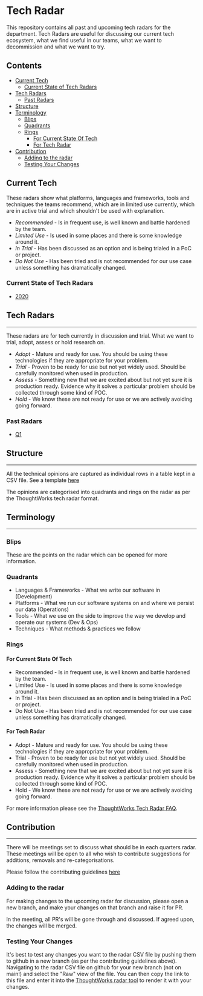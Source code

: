 # Tech Radar

This repository contains all past and upcoming tech radars for the department. Tech Radars are useful for discussing our current tech ecosystem, what we find useful in our teams, what we want to decommission and what we want to try.

## Contents

  - [Current Tech](#current-tech)
    - [Current State of Tech Radars](#current-state-of-tech-radars)
  - [Tech Radars](#tech-radars)
    - [Past Radars](#past-radars)
  - [Structure](#structure)
  - [Terminology](#terminology)
    - [Blips](#blips)
    - [Quadrants](#quadrants)
    - [Rings](#rings)
      - [For Current State Of Tech](#for-current-state-of-tech)
      - [For Tech Radar](#for-tech-radar)
  - [Contribution](#contribution)
    - [Adding to the radar](#adding-to-the-radar)
    - [Testing Your Changes](#testing-your-changes)

## Current Tech

These radars show what platforms, languages and frameworks, tools and techniques the teams recommend, which are in limited use currently, which are in active trial and which shouldn't be used with explanation.

* *Recommended* - Is in frequent use, is well known and battle hardened by the team.
* *Limited Use* - Is used in some places and there is some knowledge around it.
* *In Trial* - Has been discussed as an option and is being trialed in a PoC or project.
* *Do Not Use* - Has been tried and is not recommended for our use case unless something has dramatically changed.

### Current State of Tech Radars

- [2020](https://radar.thoughtworks.com/?sheetId=https%3A%2F%2Fraw.githubusercontent.com%2Fwordshaker%2Ftechradar%2Fwordshaker%2Fseperate-current-tech%2FCurrentStateOfTech%2F2020.csv)

## Tech Radars
---

These radars are for tech currently in discussion and trial. What we want to trial, adopt, assess or hold research on.

* *Adopt* - Mature and ready for use. You should be using these technologies if they are appropriate for your problem.
* *Trial* - Proven to be ready for use but not yet widely used. Should be carefully monitored when used in production.
* *Assess* - Something new that we are excited about but not yet sure it is production ready. Evidence why it solves a particular problem should be collected through some kind of POC.
* *Hold* - We know these are not ready for use or we are actively avoiding going forward.

### Past Radars

- [Q1](https://radar.thoughtworks.com/?sheetId=https%3A%2F%2Fraw.githubusercontent.com%2Fwordshaker%2Ftechradar%2Fmain%2F2020%2FLAA%25202020%2520-%2520Q1.csv)

## Structure
---

All the technical opinions are captured as individual rows in a table kept in a CSV file. See a template [here](template.csv)

The opinions are categorised into quadrants and rings on the radar as per the ThoughtWorks tech radar format.  


## Terminology
---

### Blips
These are the points on the radar which can be opened for more information.

### Quadrants
* Languages & Frameworks - What we write our software in (Development)
* Platforms - What we run our software systems on and where we persist our data (Operations)
* Tools - What we use on the side to improve the way we develop and operate our systems (Dev & Ops)
* Techniques - What methods & practices we follow

### Rings

#### For Current State Of Tech

* Recommended - Is in frequent use, is well known and battle hardened by the team.
* Limited Use - Is used in some places and there is some knowledge around it.
* In Trial - Has been discussed as an option and is being trialed in a PoC or project.
* Do Not Use - Has been tried and is not recommended for our use case unless something has dramatically changed.
  
#### For Tech Radar

* Adopt - Mature and ready for use. You should be using these technologies if they are appropriate for your problem.
* Trial - Proven to be ready for use but not yet widely used. Should be carefully monitored when used in production.
* Assess - Something new that we are excited about but not yet sure it is production ready. Evidence why it solves a particular problem should be collected through some kind of POC.
* Hold - We know these are not ready for use or we are actively avoiding going forward.

For more information please see the [ThoughtWorks Tech Radar FAQ](https://www.thoughtworks.com/radar/faq).


## Contribution
---
There will be meetings set to discuss what should be in each quarters radar. These meetings will be open to all who wish to contribute suggestions for additions, removals and re-categorisations.

Please follow the contributing guidelines [here](CONTRIBUTING.md)

### Adding to the radar

For making changes to the upcoming radar for discussion, please open a new branch, and make your changes on that branch and raise it for PR. 

In the meeting, all PR's will be gone through and discussed. If agreed upon, the changes will be merged.

### Testing Your Changes

It's best to test any changes you want to the radar CSV file by pushing them to github in a new branch (as per the contributing guidelines above). Navigating to the radar CSV file on github for your new branch (not on main!) and select the "Raw" view of the file. You can then copy the link to this file and enter it into the [ThoughtWorks radar tool](https://radar.thoughtworks.com) to render it with your changes.
